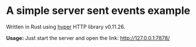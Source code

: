 # A simple server sent events example 

Written in Rust using [hyper](https://github.com/hyperium/hyper) HTTP library v0.11.26.

**Usage:** Just start the server and open the link: http://127.0.0.1:7878/
